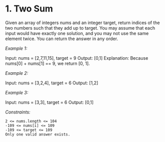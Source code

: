 # 1. Two Sum

Given an array of integers nums and an integer target, return indices of the two numbers such that they add up to target.
You may assume that each input would have exactly one solution, and you may not use the same element twice.
You can return the answer in any order.

*Example 1:*

Input: nums = [2,7,11,15], target = 9
Output: [0,1]
Explanation: Because nums[0] + nums[1] == 9, we return [0, 1].

*Example 2:*

Input: nums = [3,2,4], target = 6
Output: [1,2]

*Example 3:*

Input: nums = [3,3], target = 6
Output: [0,1]

*Constraints:*

    2 <= nums.length <= 104
    -109 <= nums[i] <= 109
    -109 <= target <= 109
    Only one valid answer exists.


